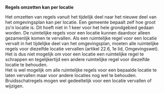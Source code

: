 **Regels omzetten kan per locatie**

Het omzetten van regels vanuit het tijdelijk deel naar het nieuwe deel van het
omgevingsplan kan per locatie. Een gemeente bepaalt zelf hoe groot zo'n locatie
is. Dit hoeft niet in 1 keer voor het hele grondgebied gedaan worden. De
ruimtelijke regels voor een locatie kunnen daardoor alleen gezamenlijk komen te
vervallen. Als een ruimtelijke regel voor een locatie vervalt in het tijdelijke
deel van het omgevingsplan, moeten alle ruimtelijke regels voor diezelfde
locatie vervallen (artikel 22.6, 1e lid, Omgevingswet). Het is dus niet mogelijk
om voor een locatie een ruimtelijke regel te schrappen en tegelijkertijd een
andere ruimtelijke regel voor diezelfde locatie te behouden.   
Het is wel mogelijk om alle ruimtelijke regels voor een bepaalde locatie te
laten vervallen maar voor andere locaties nog wel te behouden. Bruidsschatregels
mogen wel gedeeltelijk voor een locatie vervallen of wijzigen.
